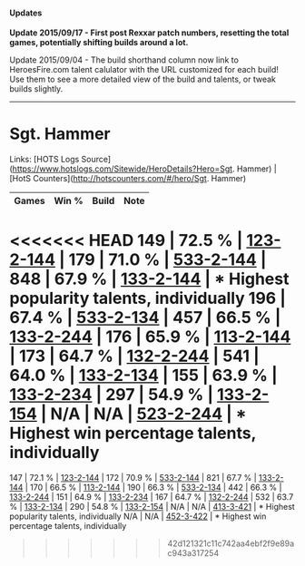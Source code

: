 #### Updates
**Update 2015/09/17 - First post Rexxar patch numbers, resetting the total games, potentially shifting builds around a lot.**

Update 2015/09/04 - The build shorthand column now link to HeroesFire.com talent calulator with the URL customized for each build!  
Use them to see a more detailed view of the build and talents, or tweak builds slightly.

***

# Sgt. Hammer

Links: [HOTS Logs Source](https://www.hotslogs.com/Sitewide/HeroDetails?Hero=Sgt. Hammer) | [HotS Counters](http://hotscounters.com/#/hero/Sgt. Hammer)

Games  | Win %  | Build     | Note
-----  | -----  | -----     | ----
<<<<<<< HEAD
149    | 72.5 % | [123-2-144](http://www.heroesfire.com/hots/talent-calculator/sergeant-hammer#gsEG) | 
179    | 71.0 % | [533-2-144](http://www.heroesfire.com/hots/talent-calculator/sergeant-hammer#wVCm) | 
848    | 67.9 % | [133-2-144](http://www.heroesfire.com/hots/talent-calculator/sergeant-hammer#hEem) | * Highest popularity talents, individually
196    | 67.4 % | [533-2-134](http://www.heroesfire.com/hots/talent-calculator/sergeant-hammer#wVCc) | 
457    | 66.5 % | [133-2-244](http://www.heroesfire.com/hots/talent-calculator/sergeant-hammer#hEgK) | 
176    | 65.9 % | [113-2-144](http://www.heroesfire.com/hots/talent-calculator/sergeant-hammer#gTpm) | 
173    | 64.7 % | [132-2-244](http://www.heroesfire.com/hots/talent-calculator/sergeant-hammer#hCE4) | 
541    | 64.0 % | [133-2-134](http://www.heroesfire.com/hots/talent-calculator/sergeant-hammer#hEec) | 
155    | 63.9 % | [133-2-234](http://www.heroesfire.com/hots/talent-calculator/sergeant-hammer#hEgA) | 
297    | 54.9 % | [133-2-154](http://www.heroesfire.com/hots/talent-calculator/sergeant-hammer#hEew) | 
N/A    | N/A    | [523-2-244](http://www.heroesfire.com/hots/talent-calculator/sergeant-hammer#w6pq) | * Highest win percentage talents, individually
=======
147    | 72.1 % | [123-2-144](http://www.heroesfire.com/hots/talent-calculator/sergeant-hammer#gsEG) | 
172    | 70.9 % | [533-2-144](http://www.heroesfire.com/hots/talent-calculator/sergeant-hammer#wVCm) | 
821    | 67.7 % | [133-2-144](http://www.heroesfire.com/hots/talent-calculator/sergeant-hammer#hEem) | 
170    | 66.5 % | [113-2-144](http://www.heroesfire.com/hots/talent-calculator/sergeant-hammer#gTpm) | 
190    | 66.3 % | [533-2-134](http://www.heroesfire.com/hots/talent-calculator/sergeant-hammer#wVCc) | 
442    | 66.3 % | [133-2-244](http://www.heroesfire.com/hots/talent-calculator/sergeant-hammer#hEgK) | 
151    | 64.9 % | [133-2-234](http://www.heroesfire.com/hots/talent-calculator/sergeant-hammer#hEgA) | 
167    | 64.7 % | [132-2-244](http://www.heroesfire.com/hots/talent-calculator/sergeant-hammer#hCE4) | 
532    | 63.7 % | [133-2-134](http://www.heroesfire.com/hots/talent-calculator/sergeant-hammer#hEec) | 
290    | 54.8 % | [133-2-154](http://www.heroesfire.com/hots/talent-calculator/sergeant-hammer#hEew) | 
N/A    | N/A    | [413-3-421](http://www.heroesfire.com/hots/talent-calculator/sergeant-hammer#rwYj) | * Highest popularity talents, individually
N/A    | N/A    | [452-3-422](http://www.heroesfire.com/hots/talent-calculator/sergeant-hammer#tPmU) | * Highest win percentage talents, individually
>>>>>>> 42d121321c11c742aa4ebf2f9e89ac943a317254
